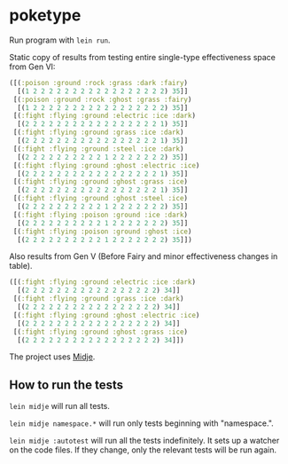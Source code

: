 # poketype

Run program with  `lein run`.

Static copy of results from testing entire single-type effectiveness space from Gen VI:

```clojure
([(:poison :ground :rock :grass :dark :fairy)
  [(1 2 2 2 2 2 2 2 2 2 2 2 2 2 2 2 2 2) 35]]
 [(:poison :ground :rock :ghost :grass :fairy)
  [(1 2 2 2 2 2 2 2 2 2 2 2 2 2 2 2 2 2) 35]]
 [(:fight :flying :ground :electric :ice :dark)
  [(2 2 2 2 2 2 2 2 2 2 2 2 2 2 2 2 2 1) 35]]
 [(:fight :flying :ground :grass :ice :dark)
  [(2 2 2 2 2 2 2 2 2 2 2 2 2 2 2 2 2 1) 35]]
 [(:fight :flying :ground :steel :ice :dark)
  [(2 2 2 2 2 2 2 2 2 2 1 2 2 2 2 2 2 2) 35]]
 [(:fight :flying :ground :ghost :electric :ice)
  [(2 2 2 2 2 2 2 2 2 2 2 2 2 2 2 2 2 1) 35]]
 [(:fight :flying :ground :ghost :grass :ice)
  [(2 2 2 2 2 2 2 2 2 2 2 2 2 2 2 2 2 1) 35]]
 [(:fight :flying :ground :ghost :steel :ice)
  [(2 2 2 2 2 2 2 2 2 2 1 2 2 2 2 2 2 2) 35]]
 [(:fight :flying :poison :ground :ice :dark)
  [(2 2 2 2 2 2 2 2 2 2 1 2 2 2 2 2 2 2) 35]]
 [(:fight :flying :poison :ground :ghost :ice)
  [(2 2 2 2 2 2 2 2 2 2 1 2 2 2 2 2 2 2) 35]])
```

Also results from Gen V (Before Fairy and minor effectiveness changes in table).
```clojure
([(:fight :flying :ground :electric :ice :dark)
  [(2 2 2 2 2 2 2 2 2 2 2 2 2 2 2 2 2) 34]]
 [(:fight :flying :ground :grass :ice :dark)
  [(2 2 2 2 2 2 2 2 2 2 2 2 2 2 2 2 2) 34]]
 [(:fight :flying :ground :ghost :electric :ice)
  [(2 2 2 2 2 2 2 2 2 2 2 2 2 2 2 2 2) 34]]
 [(:fight :flying :ground :ghost :grass :ice)
  [(2 2 2 2 2 2 2 2 2 2 2 2 2 2 2 2 2) 34]])
```
The project uses [Midje](https://github.com/marick/Midje/).

## How to run the tests

`lein midje` will run all tests.

`lein midje namespace.*` will run only tests beginning with "namespace.".

`lein midje :autotest` will run all the tests indefinitely. It sets up a
watcher on the code files. If they change, only the relevant tests will be
run again.
